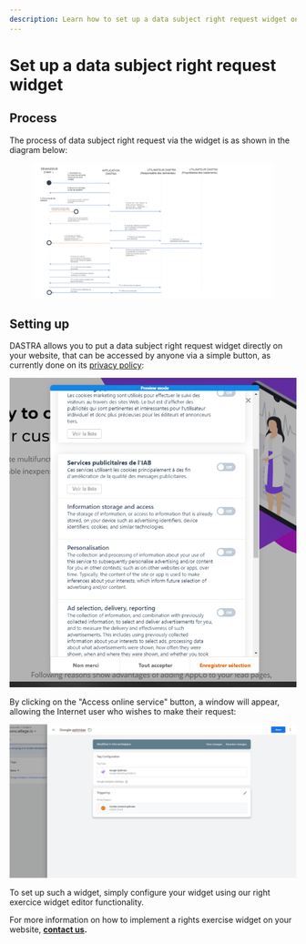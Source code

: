 ```yaml
---
description: Learn how to set up a data subject right request widget on your website.
---
```


# Set up a data subject right request widget

## Process

The process of data subject right request via the widget is as shown in the diagram below:

<figure><img src="../../.gitbook/assets/image (3) (2).png" alt=""><figcaption></figcaption></figure>

## Setting up

DASTRA allows you to put a data subject right request widget directly on your website, that can be accessed by anyone via a simple button, as currently done on its [privacy policy](https://www.dastra.eu/fr/privacy-policy):

![](<../../.gitbook/assets/image (70).png>)

By clicking on the "Access online service" button, a window will appear, allowing the Internet user who wishes to make their request:

![](<../../.gitbook/assets/image (87).png>)

To set up such a widget, simply configure your widget using our right exercice widget editor functionality.

For more information on how to implement a rights exercise widget on your website, [**contact us**](https://www.dastra.eu/en/contact?type=Other)**.**

